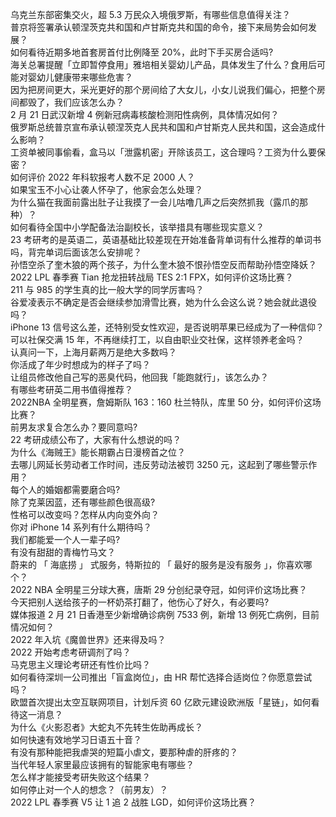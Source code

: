 乌克兰东部密集交火，超 5.3 万民众入境俄罗斯，有哪些信息值得关注？  
普京将签署承认顿涅茨克共和国和卢甘斯克共和国的命令，接下来局势会如何发展？  
如何看待近期多地首套房首付比例降至 20%，此时下手买房合适吗?  
海关总署提醒「立即暂停食用」雅培相关婴幼儿产品，具体发生了什么？食用后可能对婴幼儿健康带来哪些危害？  
因为把房间更大，采光更好的那个房间给了大女儿，小女儿说我们偏心，把整个房间都毁了，我们应该怎么办？  
2 月 21 日武汉新增 4 例新冠病毒核酸检测阳性病例，具体情况如何？  
俄罗斯总统普京宣布承认顿涅茨克人民共和国和卢甘斯克人民共和国，这会造成什么影响？  
工资单被同事偷看，盒马以「泄露机密」开除该员工，这合理吗？工资为什么要保密？  
如何评价 2022 年科软报考人数不足 2000 人？  
如果宝玉不小心让袭人怀孕了，他家会怎么处理？  
为什么猫在我面前露出肚子让我摸了一会儿咕噜几声之后突然抓我（露爪的那种）？  
如何看待全国中小学配备法治副校长，该举措具有哪些现实意义？  
23 考研考的是英语二，英语基础比较差现在开始准备背单词有什么推荐的单词书吗，背完单词后面该怎么安排呢？  
孙悟空杀了奎木狼的两个孩子，为什么奎木狼不恨孙悟空反而帮助孙悟空降妖？  
2022 LPL 春季赛 Tian 抢龙扭转战局 TES 2:1 FPX，如何评价这场比赛？  
211 与 985 的学生真的比一般大学的同学厉害吗？  
谷爱凌表示不确定是否会继续参加滑雪比赛，她为什么会这么说？她会就此退役吗？  
iPhone 13 信号这么差，还特别受女性欢迎，是否说明苹果已经成为了一种信仰？  
可以社保交满 15 年，不再继续打工，以自由职业交社保，这样领养老金吗？  
认真问一下，上海月薪两万是绝大多数吗？  
你活成了年少时想成为的样子了吗？  
让组员修改他自己写的恶臭代码，他回我「能跑就行」，该怎么办？  
有哪些考研英二用书值得推荐？  
2022NBA 全明星赛，詹姆斯队 163：160 杜兰特队，库里 50 分，如何评价这场比赛？  
前男友求复合怎么办？要同意吗?  
22 考研成绩公布了，大家有什么想说的吗？  
为什么《海贼王》能长期霸占日漫榜首之位？  
去哪儿网延长劳动者工作时间，违反劳动法被罚 3250 元，这起到了哪些警示作用？  
每个人的婚姻都需要磨合吗?  
除了克莱因蓝，还有哪些颜色很高级?  
性格可以改变吗？怎样从内向变外向？  
你对 iPhone 14 系列有什么期待吗？  
我们都能爱一个人一辈子吗?  
有没有甜甜的青梅竹马文？  
蔚来的 「 海底捞 」 式服务，特斯拉的 「 最好的服务是没有服务 」，你喜欢哪个？  
2022 NBA 全明星三分球大赛，唐斯 29 分创纪录夺冠，如何评价这场比赛？  
今天把别人送给孩子的一杯奶茶打翻了，他伤心了好久，有必要吗?  
媒体报道 2 月 21 日香港至少新增确诊病例 7533 例，新增 13 例死亡病例，目前情况如何？  
2022 年入坑《魔兽世界》还来得及吗？  
2022 开始考虑考研调剂了吗？  
马克思主义理论考研还有性价比吗？  
如何看待深圳一公司推出「盲盒岗位」，由 HR 帮忙选择合适岗位？你愿意尝试吗？  
欧盟首次提出太空互联网项目，计划斥资 60 亿欧元建设欧洲版「星链」，如何看待这一消息？  
为什么《火影忍者》大蛇丸不先转生佐助再成长？  
如何快速有效地学习日语五十音？  
有没有那种能把我虐哭的短篇小虐文，要那种虐的肝疼的？  
当代年轻人家里最应该拥有的智能家电有哪些？  
怎么样才能接受考研失败这个结果？  
如何停止对一个人的想念？（前男友）？  
2022 LPL 春季赛 V5 让 1 追 2 战胜 LGD，如何评价这场比赛？  

